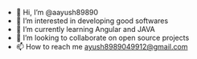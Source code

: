 - 👋 Hi, I’m @aayush89890
- 👀 I’m interested in developing good softwares
- 🌱 I’m currently learning Angular and JAVA
- 💞️ I’m looking to collaborate on open source projects
- 📫 How to reach me ayush8989049912@gmail.com

<!---
aayush89890/aayush89890 is a ✨ special ✨ repository because its `README.md` (this file) appears on your GitHub profile.
You can click the Preview link to take a look at your changes.
--->
